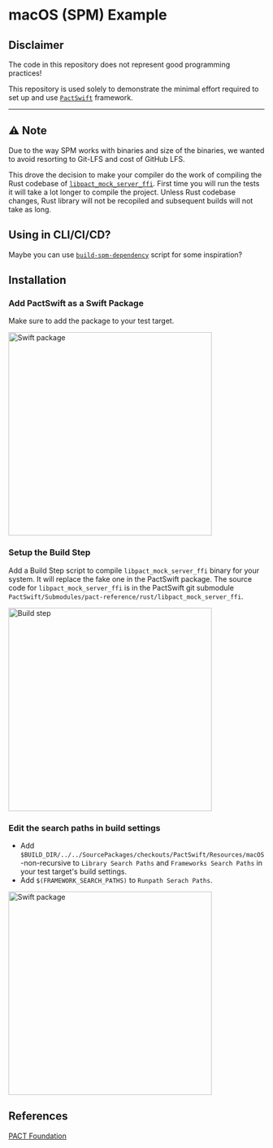 # macOS (SPM) Example

## Disclaimer

The code in this repository does not represent good programming practices!

This repository is used solely to demonstrate the minimal effort required to set up and use [`PactSwift`](https://github.com/surpher/PactSwift) framework.

----

## ⚠️ Note

Due to the way SPM works with binaries and size of the binaries, we wanted to avoid resorting to Git-LFS and cost of GitHub LFS.

This drove the decision to make your compiler do the work of compiling the Rust codebase of [`libpact_mock_server_ffi`][pact-reference-rust]. First time you will run the tests it will take a lot longer to compile the project. Unless Rust codebase changes, Rust library will not be recopiled and subsequent builds will not take as long.

## Using in CLI/CI/CD?

Maybe you can use [`build-spm-dependency`][pactswift-scripts-buildphases-spm] script for some inspiration?

## Installation

### Add PactSwift as a Swift Package

Make sure to add the package to your test target.

<img src="Resources/Assets/00-swift-package.png" width="400" alt="Swift package" />

### Setup the Build Step

Add a Build Step script to compile `libpact_mock_server_ffi` binary for your system. It will replace the fake one in the PactSwift package.
The source code for `libpact_mock_server_ffi` is in the PactSwift git submodule `PactSwift/Submodules/pact-reference/rust/libpact_mock_server_ffi`.

<img src="Resources/Assets/01-build-step.png" width="400" alt="Build step" />

### Edit the search paths in build settings

- Add `$BUILD_DIR/../../SourcePackages/checkouts/PactSwift/Resources/macOS` -non-recursive to `Library Search Paths` and `Frameworks Search Paths` in your test target's build settings.
- Add `$(FRAMEWORK_SEARCH_PATHS)` to `Runpath Serach Paths`.

<img src="Resources/Assets/02-library-search-path.png" width="400" alt="Swift package" />

## References

[PACT Foundation](https://docs.pact.io)

[pactswift-scripts-buildphases-spm]: https://github.com/surpher/PactSwift/tree/master/Scripts/BuildPhases/build-spm-dependency
[pact-reference-rust]: https://github.com/pact-foundation/pact-reference/tree/master/rust